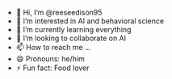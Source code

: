 - 👋 Hi, I’m @reeseedison95
- 👀 I’m interested in AI and behavioral science
- 🌱 I’m currently learning everything
- 💞️ I’m looking to collaborate on AI
- 📫 How to reach me ...
- 😄 Pronouns: he/him
- ⚡ Fun fact: Food lover

<!---
reeseedison95/reeseedison95 is a ✨ special ✨ repository because its `README.md` (this file) appears on your GitHub profile.
You can click the Preview link to take a look at your changes.
--->
